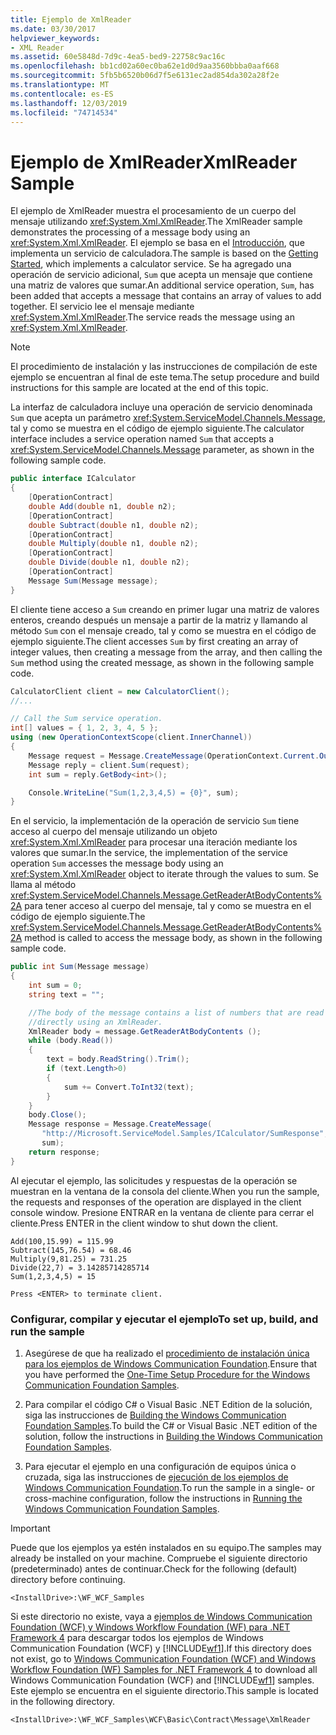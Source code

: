 ```yaml
---
title: Ejemplo de XmlReader
ms.date: 03/30/2017
helpviewer_keywords:
- XML Reader
ms.assetid: 60e5848d-7d9c-4ea5-bed9-22758c9ac16c
ms.openlocfilehash: bb1cd02a60ec0ba62e1d0d9aa3560bbba0aaf668
ms.sourcegitcommit: 5fb5b6520b06d7f5e6131ec2ad854da302a28f2e
ms.translationtype: MT
ms.contentlocale: es-ES
ms.lasthandoff: 12/03/2019
ms.locfileid: "74714534"
---
```

# <a name="xmlreader-sample"></a><span data-ttu-id="9cba4-102">Ejemplo de XmlReader</span><span class="sxs-lookup"><span data-stu-id="9cba4-102">XmlReader Sample</span></span>

<span data-ttu-id="9cba4-103">El ejemplo de XmlReader muestra el procesamiento de un cuerpo del mensaje utilizando <xref:System.Xml.XmlReader>.</span><span class="sxs-lookup"><span data-stu-id="9cba4-103">The XmlReader sample demonstrates the processing of a message body using an <xref:System.Xml.XmlReader>.</span></span> <span data-ttu-id="9cba4-104">El ejemplo se basa en el [Introducción](../../../../docs/framework/wcf/samples/getting-started-sample.md), que implementa un servicio de calculadora.</span><span class="sxs-lookup"><span data-stu-id="9cba4-104">The sample is based on the [Getting Started](../../../../docs/framework/wcf/samples/getting-started-sample.md), which implements a calculator service.</span></span> <span data-ttu-id="9cba4-105">Se ha agregado una operación de servicio adicional, `Sum` que acepta un mensaje que contiene una matriz de valores que sumar.</span><span class="sxs-lookup"><span data-stu-id="9cba4-105">An additional service operation, `Sum`, has been added that accepts a message that contains an array of values to add together.</span></span> <span data-ttu-id="9cba4-106">El servicio lee el mensaje mediante <xref:System.Xml.XmlReader>.</span><span class="sxs-lookup"><span data-stu-id="9cba4-106">The service reads the message using an <xref:System.Xml.XmlReader>.</span></span>

> [!NOTE]
> <span data-ttu-id="9cba4-107">El procedimiento de instalación y las instrucciones de compilación de este ejemplo se encuentran al final de este tema.</span><span class="sxs-lookup"><span data-stu-id="9cba4-107">The setup procedure and build instructions for this sample are located at the end of this topic.</span></span>

<span data-ttu-id="9cba4-108">La interfaz de calculadora incluye una operación de servicio denominada `Sum` que acepta un parámetro <xref:System.ServiceModel.Channels.Message>, tal y como se muestra en el código de ejemplo siguiente.</span><span class="sxs-lookup"><span data-stu-id="9cba4-108">The calculator interface includes a service operation named `Sum` that accepts a <xref:System.ServiceModel.Channels.Message> parameter, as shown in the following sample code.</span></span>

```csharp
public interface ICalculator
{
    [OperationContract]
    double Add(double n1, double n2);
    [OperationContract]
    double Subtract(double n1, double n2);
    [OperationContract]
    double Multiply(double n1, double n2);
    [OperationContract]
    double Divide(double n1, double n2);
    [OperationContract]
    Message Sum(Message message);
}
```

<span data-ttu-id="9cba4-109">El cliente tiene acceso a `Sum` creando en primer lugar una matriz de valores enteros, creando después un mensaje a partir de la matriz y llamando al método `Sum` con el mensaje creado, tal y como se muestra en el código de ejemplo siguiente.</span><span class="sxs-lookup"><span data-stu-id="9cba4-109">The client accesses `Sum` by first creating an array of integer values, then creating a message from the array, and then calling the `Sum` method using the created message, as shown in the following sample code.</span></span>

```csharp
CalculatorClient client = new CalculatorClient();
//...

// Call the Sum service operation.
int[] values = { 1, 2, 3, 4, 5 };
using (new OperationContextScope(client.InnerChannel))
{
    Message request = Message.CreateMessage(OperationContext.Current.OutgoingMessageHeaders.MessageVersion, "http://Microsoft.ServiceModel.Samples/ICalculator/Sum", values);
    Message reply = client.Sum(request);
    int sum = reply.GetBody<int>();

    Console.WriteLine("Sum(1,2,3,4,5) = {0}", sum);
}
```

<span data-ttu-id="9cba4-110">En el servicio, la implementación de la operación de servicio `Sum` tiene acceso al cuerpo del mensaje utilizando un objeto <xref:System.Xml.XmlReader> para procesar una iteración mediante los valores que sumar.</span><span class="sxs-lookup"><span data-stu-id="9cba4-110">In the service, the implementation of the service operation `Sum` accesses the message body using an <xref:System.Xml.XmlReader> object to iterate through the values to sum.</span></span> <span data-ttu-id="9cba4-111">Se llama al método <xref:System.ServiceModel.Channels.Message.GetReaderAtBodyContents%2A> para tener acceso al cuerpo del mensaje, tal y como se muestra en el código de ejemplo siguiente.</span><span class="sxs-lookup"><span data-stu-id="9cba4-111">The <xref:System.ServiceModel.Channels.Message.GetReaderAtBodyContents%2A> method is called to access the message body, as shown in the following sample code.</span></span>

```csharp
public int Sum(Message message)
{
    int sum = 0;
    string text = "";

    //The body of the message contains a list of numbers that are read
    //directly using an XmlReader.
    XmlReader body = message.GetReaderAtBodyContents ();
    while (body.Read())
    {
        text = body.ReadString().Trim();
        if (text.Length>0)
        {
            sum += Convert.ToInt32(text);
        }
    }
    body.Close();
    Message response = Message.CreateMessage(
       "http://Microsoft.ServiceModel.Samples/ICalculator/SumResponse",
       sum);
    return response;
}
```

<span data-ttu-id="9cba4-112">Al ejecutar el ejemplo, las solicitudes y respuestas de la operación se muestran en la ventana de la consola del cliente.</span><span class="sxs-lookup"><span data-stu-id="9cba4-112">When you run the sample, the requests and responses of the operation are displayed in the client console window.</span></span> <span data-ttu-id="9cba4-113">Presione ENTRAR en la ventana de cliente para cerrar el cliente.</span><span class="sxs-lookup"><span data-stu-id="9cba4-113">Press ENTER in the client window to shut down the client.</span></span>

```console
Add(100,15.99) = 115.99
Subtract(145,76.54) = 68.46
Multiply(9,81.25) = 731.25
Divide(22,7) = 3.14285714285714
Sum(1,2,3,4,5) = 15

Press <ENTER> to terminate client.
```

### <a name="to-set-up-build-and-run-the-sample"></a><span data-ttu-id="9cba4-114">Configurar, compilar y ejecutar el ejemplo</span><span class="sxs-lookup"><span data-stu-id="9cba4-114">To set up, build, and run the sample</span></span>

1. <span data-ttu-id="9cba4-115">Asegúrese de que ha realizado el [procedimiento de instalación única para los ejemplos de Windows Communication Foundation](../../../../docs/framework/wcf/samples/one-time-setup-procedure-for-the-wcf-samples.md).</span><span class="sxs-lookup"><span data-stu-id="9cba4-115">Ensure that you have performed the [One-Time Setup Procedure for the Windows Communication Foundation Samples](../../../../docs/framework/wcf/samples/one-time-setup-procedure-for-the-wcf-samples.md).</span></span>

2. <span data-ttu-id="9cba4-116">Para compilar el código C# o Visual Basic .NET Edition de la solución, siga las instrucciones de [Building the Windows Communication Foundation Samples](../../../../docs/framework/wcf/samples/building-the-samples.md).</span><span class="sxs-lookup"><span data-stu-id="9cba4-116">To build the C# or Visual Basic .NET edition of the solution, follow the instructions in [Building the Windows Communication Foundation Samples](../../../../docs/framework/wcf/samples/building-the-samples.md).</span></span>

3. <span data-ttu-id="9cba4-117">Para ejecutar el ejemplo en una configuración de equipos única o cruzada, siga las instrucciones de [ejecución de los ejemplos de Windows Communication Foundation](../../../../docs/framework/wcf/samples/running-the-samples.md).</span><span class="sxs-lookup"><span data-stu-id="9cba4-117">To run the sample in a single- or cross-machine configuration, follow the instructions in [Running the Windows Communication Foundation Samples](../../../../docs/framework/wcf/samples/running-the-samples.md).</span></span>

> [!IMPORTANT]
> <span data-ttu-id="9cba4-118">Puede que los ejemplos ya estén instalados en su equipo.</span><span class="sxs-lookup"><span data-stu-id="9cba4-118">The samples may already be installed on your machine.</span></span> <span data-ttu-id="9cba4-119">Compruebe el siguiente directorio (predeterminado) antes de continuar.</span><span class="sxs-lookup"><span data-stu-id="9cba4-119">Check for the following (default) directory before continuing.</span></span>
>
> `<InstallDrive>:\WF_WCF_Samples`
>
> <span data-ttu-id="9cba4-120">Si este directorio no existe, vaya a [ejemplos de Windows Communication Foundation (WCF) y Windows Workflow Foundation (WF) para .NET Framework 4](https://www.microsoft.com/download/details.aspx?id=21459) para descargar todos los ejemplos de Windows Communication Foundation (WCF) y [!INCLUDE[wf1](../../../../includes/wf1-md.md)].</span><span class="sxs-lookup"><span data-stu-id="9cba4-120">If this directory does not exist, go to [Windows Communication Foundation (WCF) and Windows Workflow Foundation (WF) Samples for .NET Framework 4](https://www.microsoft.com/download/details.aspx?id=21459) to download all Windows Communication Foundation (WCF) and [!INCLUDE[wf1](../../../../includes/wf1-md.md)] samples.</span></span> <span data-ttu-id="9cba4-121">Este ejemplo se encuentra en el siguiente directorio.</span><span class="sxs-lookup"><span data-stu-id="9cba4-121">This sample is located in the following directory.</span></span>
>
> `<InstallDrive>:\WF_WCF_Samples\WCF\Basic\Contract\Message\XmlReader`
